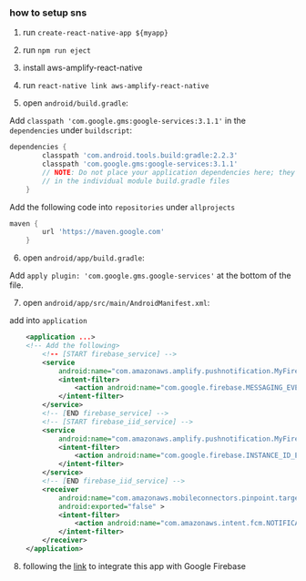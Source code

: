 ### how to setup sns

1. run ```create-react-native-app ${myapp}```

2. run ```npm run eject```

3. install aws-amplify-react-native

4. run ```react-native link aws-amplify-react-native```

5. open ```android/build.gradle```:

Add ```classpath 'com.google.gms:google-services:3.1.1'``` in the ```dependencies``` under ```buildscript```:
```gradle
dependencies {
        classpath 'com.android.tools.build:gradle:2.2.3'
        classpath 'com.google.gms:google-services:3.1.1'
        // NOTE: Do not place your application dependencies here; they belong
        // in the individual module build.gradle files
    }
```

Add the following code  into ```repositories``` under ```allprojects```
```gradle
maven {
        url 'https://maven.google.com'
    }
```

6. open ```android/app/build.gradle```:

Add ```apply plugin: 'com.google.gms.google-services'``` at the bottom of the file.

7. open ```android/app/src/main/AndroidManifest.xml```:

add into ```application```
```xml
    <application ...>
    <!-- Add the following>
        <!-- [START firebase_service] -->
        <service
            android:name="com.amazonaws.amplify.pushnotification.MyFirebaseMessagingService">
            <intent-filter>
                <action android:name="com.google.firebase.MESSAGING_EVENT"/>
            </intent-filter>
        </service>
        <!-- [END firebase_service] -->
        <!-- [START firebase_iid_service] -->
        <service
            android:name="com.amazonaws.amplify.pushnotification.MyFirebaseInstanceIDService">
            <intent-filter>
                <action android:name="com.google.firebase.INSTANCE_ID_EVENT"/>
            </intent-filter>
        </service>
        <!-- [END firebase_iid_service] -->
        <receiver
            android:name="com.amazonaws.mobileconnectors.pinpoint.targeting.notification.PinpointNotificationReceiver"
            android:exported="false" >
            <intent-filter>
                <action android:name="com.amazonaws.intent.fcm.NOTIFICATION_OPEN" />
            </intent-filter>
        </receiver>
    </application>
```

8. following the [link](https://firebase.google.com/docs/cloud-messaging/android/client?authuser=0) to integrate this app with Google Firebase